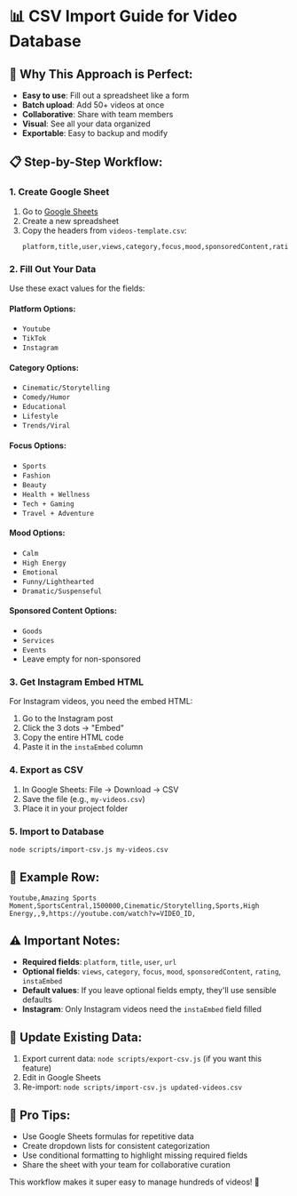 # 📊 CSV Import Guide for Video Database

## 🚀 **Why This Approach is Perfect:**

- **Easy to use**: Fill out a spreadsheet like a form
- **Batch upload**: Add 50+ videos at once  
- **Collaborative**: Share with team members
- **Visual**: See all your data organized
- **Exportable**: Easy to backup and modify

## 📋 **Step-by-Step Workflow:**

### **1. Create Google Sheet**
1. Go to [Google Sheets](https://sheets.google.com)
2. Create a new spreadsheet
3. Copy the headers from `videos-template.csv`:
   ```
   platform,title,user,views,category,focus,mood,sponsoredContent,rating,url,instaEmbed
   ```

### **2. Fill Out Your Data**
Use these exact values for the fields:

#### **Platform Options:**
- `Youtube`
- `TikTok` 
- `Instagram`

#### **Category Options:**
- `Cinematic/Storytelling`
- `Comedy/Humor`
- `Educational`
- `Lifestyle`
- `Trends/Viral`

#### **Focus Options:**
- `Sports`
- `Fashion`
- `Beauty`
- `Health + Wellness`
- `Tech + Gaming`
- `Travel + Adventure`

#### **Mood Options:**
- `Calm`
- `High Energy`
- `Emotional`
- `Funny/Lighthearted`
- `Dramatic/Suspenseful`

#### **Sponsored Content Options:**
- `Goods`
- `Services`
- `Events`
- Leave empty for non-sponsored

### **3. Get Instagram Embed HTML**
For Instagram videos, you need the embed HTML:
1. Go to the Instagram post
2. Click the 3 dots → "Embed"
3. Copy the entire HTML code
4. Paste it in the `instaEmbed` column

### **4. Export as CSV**
1. In Google Sheets: File → Download → CSV
2. Save the file (e.g., `my-videos.csv`)
3. Place it in your project folder

### **5. Import to Database**
```bash
node scripts/import-csv.js my-videos.csv
```

## 📝 **Example Row:**
```
Youtube,Amazing Sports Moment,SportsCentral,1500000,Cinematic/Storytelling,Sports,High Energy,,9,https://youtube.com/watch?v=VIDEO_ID,
```

## ⚠️ **Important Notes:**

- **Required fields**: `platform`, `title`, `user`, `url`
- **Optional fields**: `views`, `category`, `focus`, `mood`, `sponsoredContent`, `rating`, `instaEmbed`
- **Default values**: If you leave optional fields empty, they'll use sensible defaults
- **Instagram**: Only Instagram videos need the `instaEmbed` field filled

## 🔄 **Update Existing Data:**

1. Export current data: `node scripts/export-csv.js` (if you want this feature)
2. Edit in Google Sheets
3. Re-import: `node scripts/import-csv.js updated-videos.csv`

## 🎯 **Pro Tips:**

- Use Google Sheets formulas for repetitive data
- Create dropdown lists for consistent categorization
- Use conditional formatting to highlight missing required fields
- Share the sheet with your team for collaborative curation

This workflow makes it super easy to manage hundreds of videos! 🎉 